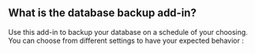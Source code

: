 <!-- post: -->


## What is the database backup add-in?

Use this add-in to backup your database on a schedule of your choosing.  You can choose from different settings to have your expected behavior :

